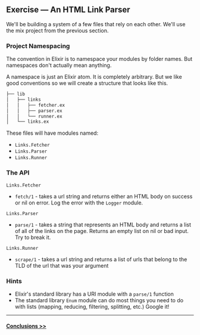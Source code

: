 ## Exercise — An HTML Link Parser

We'll be building a system of a few files that rely on each other. We'll use the mix project from the previous section.



### Project Namespacing

The convention in Elixir is to namespace your modules by folder names. But namespaces don't actually mean anything.

A namespace is just an Elixir atom. It is completely arbitrary. But we like good conventions so we will create a structure that looks like this.

```bash
├── lib
│   ├── links
│   │   ├── fetcher.ex
│   │   ├── parser.ex
│   │   └── runner.ex
│   └── links.ex
```



These files will have modules named:

- `Links.Fetcher`
- `Links.Parser`
- `Links.Runner`



### The API

`Links.Fetcher`

- `fetch/1` - takes a url string and returns either an HTML body on success or nil on error. Log the error with the `Logger` module.

`Links.Parser`

- `parse/1` - takes a string that represents an HTML body and returns a list of all of the links on the page. Returns an empty list on nil or bad input. Try to break it.

`Links.Runner`

* `scrape/1` - takes a url string and returns a list of urls that belong to the TLD of the url that was your argument



### Hints

- Elixir's standard library has a URI module with a `parse/1` function
- The standard library `Enum` module can do most things you need to do with lists (mapping, reducing, filtering, splitting, etc.) Google it!

-------------------

#### [Conclusions >>](./conclusions.md)

